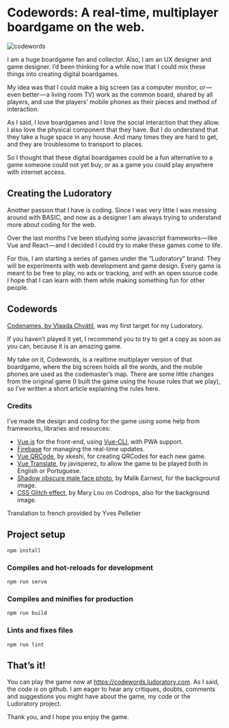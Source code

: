 # Codewords: A real-time, multiplayer boardgame on the web.

![codewords](https://cdn-images-1.medium.com/max/2000/1*K75ZxWCscKV-k7xzYxhxpQ.jpeg)

I am a huge boardgame fan and collector. Also, I am an UX designer and game designer. I’d been thinking for a while now that I could mix these things into creating digital boardgames.

My idea was that I could make a big screen (as a computer monitor, or — even better — a living room TV) work as the common board, shared by all players, and use the players’ mobile phones as their pieces and method of interaction.

As I said, I love boardgames and I love the social interaction that they allow. I also love the physical component that they have. But I do understand that they take a huge space in any house. And many times they are hard to get, and they are troublesome to transport to places.

So I thought that these digital boardgames could be a fun alternative to a game someone could not yet buy, or as a game you could play anywhere with internet access.

## Creating the Ludoratory
Another passion that I have is coding. Since I was very little I was messing around with BASIC, and now as a designer I am always trying to understand more about coding for the web.

Over the last months I’ve been studying some javascript frameworks — like Vue and React — and I decided I could try to make these games come to life.

For this, I am starting a series of games under the “Ludoratory” brand: They will be experiments with web development and game design. Every game is meant to be free to play, no ads or tracking, and with an open source code. I hope that I can learn with them while making something fun for other people.

## Codewords
[Codenames, by Vlaada Chvátil](http://codenamesgame.com), was my first target for my Ludoratory.

If you haven’t played it yet, I recommend you to try to get a copy as soon as you can, because it is an amazing game.

My take on it, Codewords, is a realtime multiplayer version of that boardgame, where the big screen holds all the words, and the mobile phones are used as the codemaster’s map. There are some little changes from the original game (I built the game using the house rules that we play), so I’ve written a short article explaining the rules here.

### Credits
I’ve made the design and coding for the game using some help from frameworks, libraries and resources:

- [Vue.js](https://vuejs.org/) for the front-end, using [Vue-CLI](https://cli.vuejs.org/), with PWA support.
- [Firebase](http://firebase.google.com) for managing the real-time updates.
- [Vue QRCode](https://github.com/xkeshi/vue-qrcode), by xkeshi, for creating QRCodes for each new game.
- [Vue Translate](https://github.com/javisperez/vuetranslate), by javisperez, to allow the game to be played both in English or Portuguese.
- [Shadow obscure male face photo](https://unsplash.com/photos/xgxzqRpK0UE), by Malik Earnest, for the background image.
- [CSS Glitch effect](https://tympanus.net/codrops/2017/12/21/css-glitch-effect/), by Mary Lou on Codrops, also for the background image.

Translation to french provided by Yves Pelletier

## Project setup
```
npm install
```

### Compiles and hot-reloads for development
```
npm run serve
```

### Compiles and minifies for production
```
npm run build
```

### Lints and fixes files
```
npm run lint
```


## That’s it!
You can play the game now at https://codewords.ludoratory.com. As I said, the code is on github. I am eager to hear any critiques, doubts, comments and suggestions you might have about the game, my code or the Ludoratory project.

Thank you, and I hope you enjoy the game.
